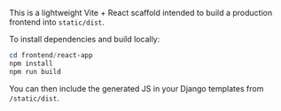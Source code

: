 This is a lightweight Vite + React scaffold intended to build a production frontend into `static/dist`.

To install dependencies and build locally:

```powershell
cd frontend/react-app
npm install
npm run build
```

You can then include the generated JS in your Django templates from `/static/dist`.
